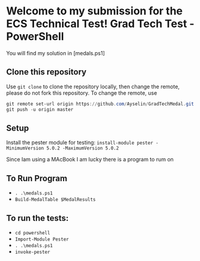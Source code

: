 # Welcome to my submission for the ECS Technical Test! Grad Tech Test - PowerShell

You will find my solution in [medals.ps1]


## Clone this repository

Use `git clone` to clone the repository locally, then change the remote, please do not fork this repository. To change the remote, use

```powershell
git remote set-url origin https://github.com/Ayselin/GradTechMedal.git
git push -u origin master
```

## Setup

Install the pester module for testing: `install-module pester -MinimumVersion 5.0.2 -MaximumVersion 5.0.2`

Since Iam using a MAcBook I am lucky there is a program to rum on

## To Run Program

* `. .\medals.ps1`
* `Build-MedalTable $MedalResults`


## To run the tests:

* `cd powershell`
* `Import-Module Pester` 
* `. .\medals.ps1`
* `invoke-pester`


